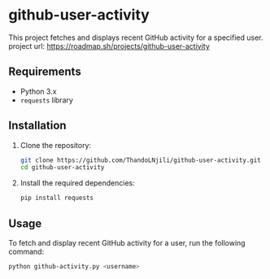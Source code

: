 # github-user-activity

This project fetches and displays recent GitHub activity for a specified user.
project url: https://roadmap.sh/projects/github-user-activity

## Requirements

- Python 3.x
- `requests` library

## Installation

1. Clone the repository:
    ```sh
    git clone https://github.com/ThandoLNjili/github-user-activity.git
    cd github-user-activity
    ```

2. Install the required dependencies:
    ```sh
    pip install requests
    ```

## Usage

To fetch and display recent GitHub activity for a user, run the following command:
```sh
python github-activity.py <username>